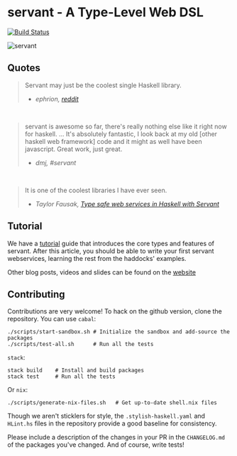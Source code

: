 # servant - A Type-Level Web DSL

[![Build Status](https://secure.travis-ci.org/haskell-servant/servant.svg)](http://travis-ci.org/haskell-servant/servant)

![servant](https://raw.githubusercontent.com/haskell-servant/servant/master/servant.png)

## Quotes

> Servant may just be the coolest single Haskell library.
>   - <cite>ephrion, [reddit](https://www.reddit.com/r/haskell/comments/3g8jb0/contenttype_bliss/ctw75hg)</cite>

<br>

> servant is awesome so far, there's really nothing else like it right now for
> haskell. ... It's absolutely fantastic, I look back at my old [other haskell
> web framework] code and it might as well have been javascript. Great work,
> just great.
>   - <cite>dmj, #servant</cite>

<br>

> It is one of the coolest libraries I have ever seen.
>   - <cite>Taylor Fausak, [Type safe web services in Haskell with Servant](http://taylor.fausak.me/2015/08/23/type-safe-web-services-in-haskell-with-servant/)</cite>


## Tutorial

We have a [tutorial](http://haskell-servant.github.io/tutorial) guide that
introduces the core types and features of servant. After this article, you
should be able to write your first servant webservices, learning the rest from
the haddocks' examples.

Other blog posts, videos and slides can be found on the [website](http://haskell-servant.github.io/)

## Contributing

Contributions are very welcome! To hack on the github version, clone the
repository. You can use `cabal`:

```shell
./scripts/start-sandbox.sh # Initialize the sandbox and add-source the packages
./scripts/test-all.sh      # Run all the tests
```

`stack`:

```shell
stack build    # Install and build packages
stack test     # Run all the tests
```

Or `nix`:
```shell
./scripts/generate-nix-files.sh   # Get up-to-date shell.nix files
```

Though we aren't sticklers for style, the `.stylish-haskell.yaml` and `HLint.hs`
files in the repository provide a good baseline for consistency.

Please include a description of the changes in your PR in the `CHANGELOG.md` of
the packages you've changed. And of course, write tests!
